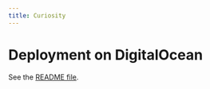 ```yaml
---
title: Curiosity
---
```



# Deployment on DigitalOcean

See the [README
file](https://github.com/hypered/curiosity#the-smartcoopsh-host).
